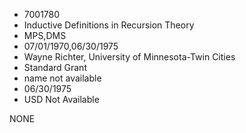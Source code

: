 * 7001780
* Inductive Definitions in Recursion Theory
* MPS,DMS
* 07/01/1970,06/30/1975
* Wayne Richter, University of Minnesota-Twin Cities
* Standard Grant
*   name not available
* 06/30/1975
* USD Not Available

NONE